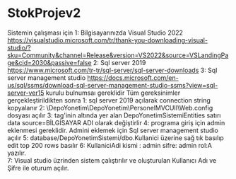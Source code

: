 # StokProjev2

Sistemin çalışması için
1: Bilgisayarınızda Visual Studio 2022 https://visualstudio.microsoft.com/tr/thank-you-downloading-visual-studio/?sku=Community&channel=Release&version=VS2022&source=VSLandingPage&cid=2030&passive=false
2: Sql server 2019 https://www.microsoft.com/tr-tr/sql-server/sql-server-downloads
3: Sql server management studio https://docs.microsoft.com/en-us/sql/ssms/download-sql-server-management-studio-ssms?view=sql-server-ver15
kurulu bulnumsaı gereklidir
Tüm gereksinimler gerçekleştirildikten sonra 
1: sql server 2019 açılarak connection string kopyalanır
2: \DepoYonetim\DepoYonetim\PersonelMVCUII\Web.config dosyası açılır
3: <connectionStrings> tag'inin altında yer alan DepoYonetimSistemiEntities satırı
data source=BİLGİSAYAR ADI 
olarak değiştirlir
4: programa giriş için admin eklenmesi gereklidir. Admini eklemek için Sql server management studio açılır
5: database/DepoYonetimSistemi/dbo.Kullanici üzerine sağ tık basılıp edit top 200 rows basılır
6: KullaniciAdi kismi : admin sifre: admin rol:A yazılır.	
7: Visual studio üzrinden sistem çalıştırılır ve oluşturulan Kullanıcı Adı ve Şifre ile oturum açılır.
